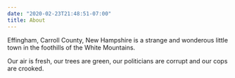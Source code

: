 ```yaml
---
date: "2020-02-23T21:48:51-07:00"
title: About
---
```


Effingham, Carroll County, New Hampshire is a strange and wonderous little town in the foothills of the White Mountains.  

Our air is fresh, our trees are green, our politicians are corrupt and our cops are crooked.  
